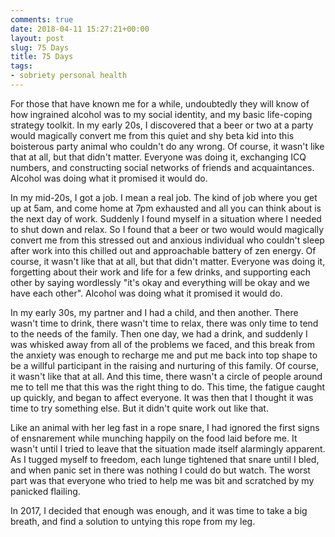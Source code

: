 ```yaml
---
comments: true
date: 2018-04-11 15:27:21+00:00
layout: post
slug: 75 Days 
title: 75 Days 
tags:
- sobriety personal health
---
```


For those that have known me for a while, undoubtedly they will know of how ingrained alcohol was to my social identity, and my basic life-coping strategy toolkit.  In my early 20s, I discovered that a beer or two at a party would magically convert me from this quiet and shy beta kid into this boisterous party animal who couldn't do any wrong.  Of course, it wasn't like that at all, but that didn't matter.  Everyone was doing it, exchanging ICQ numbers, and constructing social networks of friends and acquaintances.  Alcohol was doing what it promised it would do.  

In my mid-20s, I got a job.  I mean a real job.  The kind of job where you get up at 5am, and come home at 7pm exhausted and all you can think about is the next day of work.  Suddenly I found myself in a situation where I needed to shut down and relax.  So I found that a beer or two would would magically convert me from this stressed out and anxious individual who couldn't sleep after work into this chilled out and approachable battery of zen energy.  Of course, it wasn't like that at all, but that didn't matter.  Everyone was doing it, forgetting about their work and life for a few drinks, and supporting each other by saying wordlessly "it's okay and everything will be okay and we have each other".  Alcohol was doing what it promised it would do.  

In my early 30s, my partner and I had a child, and then another.  There wasn't time to drink, there wasn't time to relax, there was only time to tend to the needs of the family.  Then one day, we had a drink, and suddenly I was whisked away from all of the problems we faced, and this break from the anxiety was enough to recharge me and put me back into top shape to be a willful participant in the raising and nurturing of this family.  Of course, it wasn't like that at all.  And this time, there wasn't a circle of people around me to tell me that this was the right thing to do.  This time, the fatigue caught up quickly, and began to affect everyone.  It was then that I thought it was time to try something else.  But it didn't quite work out like that.  

Like an animal with her leg fast in a rope snare, I had ignored the first signs of ensnarement while munching happily on the food laid before me.  It wasn't until I tried to leave that the situation made itself alarmingly apparent.  As I tugged myself to freedom, each lunge tightened that snare until I bled, and when panic set in there was nothing I could do but watch.  The worst part was that everyone who tried to help me was bit and scratched by my panicked flailing.  

In 2017, I decided that enough was enough, and it was time to take a big breath, and find a solution to untying this rope from my leg.  


